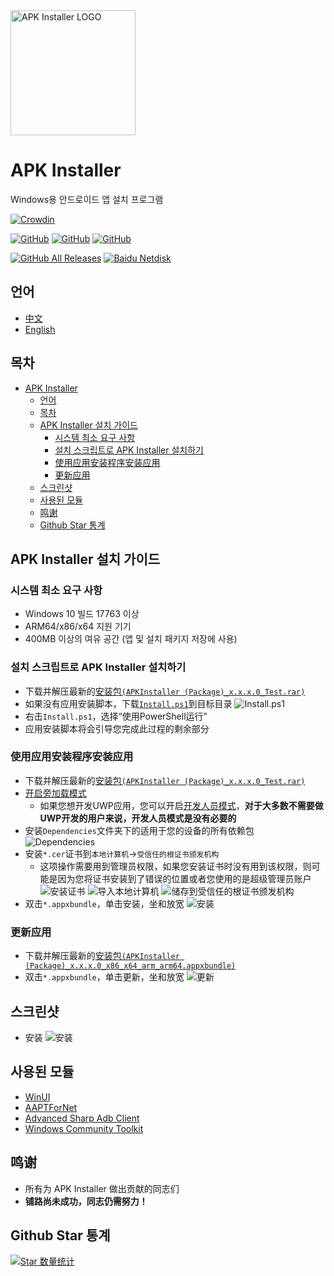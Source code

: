 <img alt="APK Installer LOGO" src="https://raw.githubusercontent.com/Paving-Base/APK-Installer/main/logo.png" width="200px" />

# APK Installer
Windows용 안드로이드 앱 설치 프로그램

[![Crowdin](https://badges.crowdin.net/APKInstaller/localized.svg)](https://crowdin.com/project/APKInstaller)

<a href="https://github.com/Paving-Base/APK-Installer/blob/master/LICENSE"><img alt="GitHub" src="https://img.shields.io/github/license/Paving-Base/APK-Installer.svg?label=License&style=flat-square"></a>
<a href="https://github.com/Paving-Base/APK-Installer/issues"><img alt="GitHub" src="https://img.shields.io/github/issues/Paving-Base/APK-Installer.svg?label=Issues&style=flat-square"></a>
<a href="https://github.com/Paving-Base/APK-Installer/stargazers"><img alt="GitHub" src="https://img.shields.io/github/stars/Paving-Base/APK-Installer.svg?label=Stars&style=flat-square"></a>

<a href="https://github.com/Paving-Base/APK-Installer/releases/latest"><img alt="GitHub All Releases" src="https://img.shields.io/github/downloads/Paving-Base/APK-Installer/total.svg?label=DOWNLOAD&logo=github&style=for-the-badge"></a>
<a href="https://pan.baidu.com/s/1AgAvyemIIDA3pLEYeiWR7g"><img alt="Baidu Netdisk" src="https://img.shields.io/badge/download-%e5%af%86%e7%a0%81%ef%bc%9aAPKI-magenta.svg?label=%e4%b8%8b%e8%bd%bd&logo=baidu&style=for-the-badge"></a>

## 언어
 - [中文](README.md)
 - [English](README.en-US.md)

## 목차
- [APK Installer](#apk-installer)
  - [언어](#语言)
  - [목차](#目录)
  - [APK Installer 설치 가이드](#如何安装应用)
    - [시스템 최소 요구 사항](#最低需求)
    - [설치 스크립트로 APK Installer 설치하기](#使用应用安装脚本安装应用)
    - [使用应用安装程序安装应用](#使用应用安装程序安装应用)
    - [更新应用](#更新应用)
  - [스크린샷](#屏幕截图)
  - [사용된 모듈](#使用到的模块)
  - [鸣谢](#鸣谢)
  - [Github Star 통계](#star-数量统计)

## APK Installer 설치 가이드
### 시스템 최소 요구 사항
- Windows 10 빌드 17763 이상
- ARM64/x86/x64 지원 기기
- 400MB 이상의 여유 공간 (앱 및 설치 패키지 저장에 사용)

### 설치 스크립트로 APK Installer 설치하기
- 下载并解压最新的[安装包`(APKInstaller (Package)_x.x.x.0_Test.rar)`](https://github.com/Tangent-90/Coolapk-UWP/releases/latest "下载安装包")
- 如果没有应用安装脚本，下载[`Install.ps1`](Install.ps1)到目标目录 ![Install.ps1](https://raw.githubusercontent.com/Paving-Base/APK-Installer/main/Images/Guides/Snipaste_2019-10-12_22-49-11.png)
- 右击`Install.ps1`，选择“使用PowerShell运行”
- 应用安装脚本将会引导您完成此过程的剩余部分

### 使用应用安装程序安装应用
- 下载并解压最新的[安装包`(APKInstaller (Package)_x.x.x.0_Test.rar)`](https://github.com/Tangent-90/Coolapk-UWP/releases/latest "下载安装包")
- [开启旁加载模式](https://www.windowscentral.com/how-enable-windows-10-sideload-apps-outside-store)
  - 如果您想开发UWP应用，您可以开启[开发人员模式](https://docs.microsoft.com/zh-cn/windows/uwp/get-started/enable-your-device-for-development)，**对于大多数不需要做UWP开发的用户来说，开发人员模式是没有必要的**
- 安装`Dependencies`文件夹下的适用于您的设备的所有依赖包 ![Dependencies](https://raw.githubusercontent.com/Paving-Base/APK-Installer/main/Images/Guides/Snipaste_2019-10-13_15-51-33.png)
- 安装`*.cer`证书到`本地计算机`→`受信任的根证书颁发机构`
  - 这项操作需要用到管理员权限，如果您安装证书时没有用到该权限，则可能是因为您将证书安装到了错误的位置或者您使用的是超级管理员账户 ![安装证书](https://raw.githubusercontent.com/Paving-Base/APK-Installer/main/Images/Guides/Snipaste_2019-10-12_22-46-37.png) ![导入本地计算机](https://raw.githubusercontent.com/Paving-Base/APK-Installer/main/Images/Guides/Snipaste_2019-10-19_15-28-58.png) ![储存到受信任的根证书颁发机构](https://raw.githubusercontent.com/Paving-Base/APK-Installer/main/Images/Guides/Snipaste_2019-10-20_23-36-44.png)
- 双击`*.appxbundle`，单击安装，坐和放宽 ![安装](https://raw.githubusercontent.com/Paving-Base/APK-Installer/main/Images/Guides/Snipaste_2019-10-13_12-42-40.png)

### 更新应用
- 下载并解压最新的[安装包`(APKInstaller (Package)_x.x.x.0_x86_x64_arm_arm64.appxbundle)`](https://github.com/Tangent-90/Coolapk-UWP/releases/latest "下载安装包")
- 双击`*.appxbundle`，单击更新，坐和放宽 ![更新](https://raw.githubusercontent.com/Paving-Base/APK-Installer/main/Images/Guides/Snipaste_2019-10-13_16-01-09.png)

## 스크린샷
- 安装 ![安装](https://raw.githubusercontent.com/Paving-Base/APK-Installer/main/Images/Screenshots/Snipaste_2021-10-22_21-00-14.png)

## 사용된 모듈
- [WinUI](https://github.com/microsoft/microsoft-ui-xaml "WinUI")
- [AAPTForNet](https://github.com/canheo136/QuickLook.Plugin.ApkViewer "AAPTForNet")
- [Advanced Sharp Adb Client](https://github.com/yungd1plomat/AdvancedSharpAdbClient "Advanced Sharp Adb Client")
- [Windows Community Toolkit](https://github.com/CommunityToolkit/WindowsCommunityToolkit "Windows Community Toolkit")

## 鸣谢
- 所有为 APK Installer 做出贡献的同志们
- **铺路尚未成功，同志仍需努力！**

## Github Star 통계
[![Star 数量统计](https://starchart.cc/Paving-Base/APK-Installer.svg)](https://starchart.cc/Paving-Base/APK-Installer "Star 数量统计")